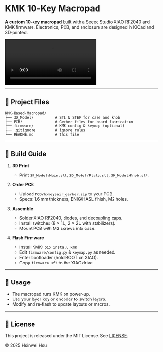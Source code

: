 # KMK 10‑Key Macropad

**A custom 10‑key macropad** built with a Seeed Studio XIAO RP2040 and KMK firmware. Electronics, PCB, and enclosure are designed in KiCad and 3D‑printed.

![Macropad Demo](media/hxkeysair_animation.mp4)

---

## 📂 Project Files

```
KMK-Based-Macropad/
├── 3D_Model/          # STL & STEP for case and knob
├── PCB/               # Gerber files for board fabrication
├── firmware/          # KMK config & keymap (optional)
├── .gitignore         # ignore rules
└── README.md          # this file
```

---

## 🔧 Build Guide

1. **3D Print**

   * Print `3D_Model/Main.stl`, `3D_Model/Plate.stl`, `3D_Model/Knob.stl`.

2. **Order PCB**

   * Upload `PCB/hxkeysair_gerber.zip` to your PCB.
   * Specs: 1.6 mm thickness, ENIG/HASL finish, M2 holes.

3. **Assemble**

   * Solder XIAO RP2040, diodes, and decoupling caps.
   * Install switches (8 × 1U, 2 × 2U with stabilizers).
   * Mount PCB with M2 screws into case.

4. **Flash Firmware**

   * Install KMK: `pip install kmk`
   * Edit `firmware/config.py` & `keymap.py` as needed.
   * Enter bootloader (hold BOOT on XIAO).
   * Copy `firmware.uf2` to the XIAO drive.

---

## 🚀 Usage

* The macropad runs KMK on power‑up.
* Use your layer key or encoder to switch layers.
* Modify and re‑flash to update layouts or macros.

---

## 📄 License

This project is released under the MIT License. See [LICENSE](LICENSE).

© 2025 Hsinwei Hsu
